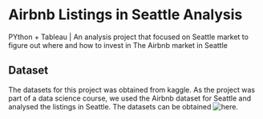 # Airbnb Listings in Seattle Analysis
PYthon + Tableau | An analysis project that focused on Seattle market to figure out where and how to invest in The Airbnb market in Seattle

## Dataset
The datasets for this project was obtained from kaggle. As the project was part of a data science course, we used the Airbnb dataset for Seattle and analysed the listings in Seattle. The datasets can be obtained ![here](https://www.kaggle.com/datasets/airbnb/seattle).
